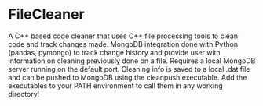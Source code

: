 # FileCleaner
A C++ based code cleaner that uses C++ file processing tools to clean code and track changes made. MongoDB integration done with Python (pandas, pymongo) to track change history and provide user with information on cleaning previously done on a file. 
Requires a local MongoDB server running on the default port. Cleaning info is saved to a local .dat file and can be pushed to MongoDB using the cleanpush executable.
Add the executables to your PATH environment to call them in any working directory!
